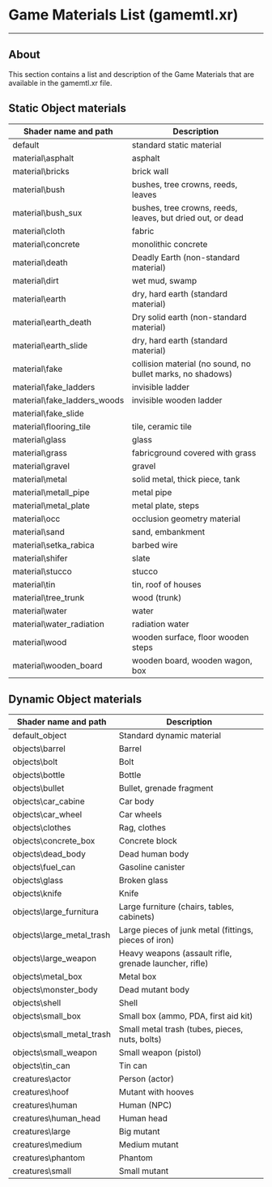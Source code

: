 # Game Materials List (gamemtl.xr)

___

## About

This section contains a list and description of the Game Materials that are available in the gamemtl.xr file.

## Static Object materials

| Shader name and path | Description |
|---|---|
| default | standard static material |
| material\asphalt | asphalt |
| material\bricks | brick wall |
| material\bush | bushes, tree crowns, reeds, leaves |
| material\bush_sux | bushes, tree crowns, reeds, leaves, but dried out, or dead |
| material\cloth | fabric |
| material\concrete | monolithic concrete |
| material\death | Deadly Earth (non-standard material) |
| material\dirt | wet mud, swamp |
| material\earth | dry, hard earth (standard material) |
| material\earth_death | Dry solid earth (non-standard material) |
| material\earth_slide | dry, hard earth (standard material) |
| material\fake | collision material (no sound, no bullet marks, no shadows) |
| material\fake_ladders | invisible ladder |
| material\fake_ladders_woods | invisible wooden ladder |
| material\fake_slide |  |
| material\flooring_tile | tile, ceramic tile |
| material\glass | glass |
| material\grass | fabricground covered with grass |
| material\gravel | gravel |
| material\metal | solid metal, thick piece, tank |
| material\metall_pipe | metal pipe |
| material\metal_plate | metal plate, steps |
| material\occ | occlusion geometry material |
| material\sand | sand, embankment |
| material\setka_rabica | barbed wire |
| material\shifer | slate |
| material\stucco | stucco |
| material\tin | tin, roof of houses |
| material\tree_trunk | wood (trunk) |
| material\water | water |
| material\water_radiation | radiation water |
| material\wood | wooden surface, floor wooden steps |
| material\wooden_board | wooden board, wooden wagon, box |

## Dynamic Object materials

| Shader name and path | Description |
|---|---|
| default_object | Standard dynamic material |
| objects\barrel | Barrel |
| objects\bolt | Bolt |
| objects\bottle | Bottle |
| objects\bullet | Bullet, grenade fragment |
| objects\car_cabine | Car body |
| objects\car_wheel | Car wheels |
| objects\clothes | Rag, clothes |
| objects\concrete_box | Concrete block |
| objects\dead_body | Dead human body |
| objects\fuel_can | Gasoline canister |
| objects\glass | Broken glass |
| objects\knife | Knife |
| objects\large_furnitura | Large furniture (chairs, tables, cabinets) |
| objects\large_metal_trash | Large pieces of junk metal (fittings, pieces of iron) |
| objects\large_weapon | Heavy weapons (assault rifle, grenade launcher, rifle) |
| objects\metal_box | Metal box |
| objects\monster_body | Dead mutant body |
| objects\shell | Shell |
| objects\small_box | Small box (ammo, PDA, first aid kit) |
| objects\small_metal_trash | Small metal trash (tubes, pieces, nuts, bolts) |
| objects\small_weapon | Small weapon (pistol) |
| objects\tin_can | Tin can |
| creatures\actor | Person (actor) |
| creatures\hoof | Mutant with hooves |
| creatures\human | Human (NPC) |
| creatures\human_head | Human head |
| creatures\large | Big mutant |
| creatures\medium | Medium mutant |
| creatures\phantom | Phantom |
| creatures\small | Small mutant |
